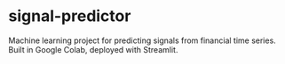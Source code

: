 # signal-predictor
Machine learning project for predicting signals from financial time series. Built in Google Colab, deployed with Streamlit.
